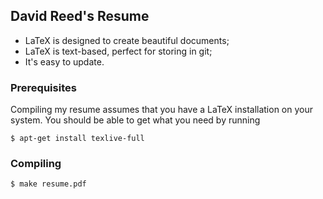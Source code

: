 David Reed's Resume
--------------------

* LaTeX is designed to create beautiful documents;
* LaTeX is text-based, perfect for storing in git;
* It's easy to update.

### Prerequisites

Compiling my resume assumes that you have a LaTeX installation on your system. You should be able to get what you need by running

    $ apt-get install texlive-full

### Compiling

    $ make resume.pdf
